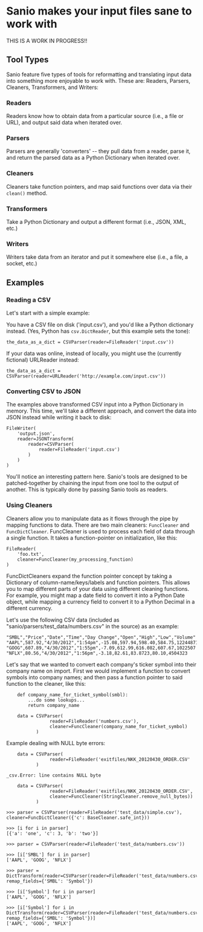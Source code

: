 # Sanio makes your input files sane to work with

THIS IS A WORK IN PROGRESS!!


## Tool Types
Sanio feature five types of tools for reformatting and translating input data into something more enjoyable to work with.  These are: Readers, Parsers, Cleaners, Transformers, and Writers:

### Readers
Readers know how to obtain data from a particular source (i.e., a file or URL),
and output said data when iterated over.

### Parsers
Parsers are generally 'converters' -- they pull data from a reader, parse it,
and return the parsed data as a Python Dictionary when iterated over.

### Cleaners
Cleaners take function pointers, and map said functions over data via their
`clean()` method.

### Transformers
Take a Python Dictionary and output a different format (i.e., JSON, XML, etc.)

### Writers
Writers take data from an iterator and put it somewhere else (i.e., a file, a
socket, etc.)


## Examples
### Reading a CSV
Let's start with a simple example:

You have a CSV file on disk ('input.csv'), and you'd like a Python dictionary
instead.  (Yes, Python has `csv.DictReader`, but this example sets the tone):

```
the_data_as_a_dict = CSVParser(reader=FileReader('input.csv'))
```

If your data was online, instead of locally, you might use the (currently fictional) URLReader instead:

```
the_data_as_a_dict = CSVParser(reader=URLReader('http://example.com/input.csv'))
```

### Converting CSV to JSON
The examples above transformed CSV input into a Python Dictionary in memory.  This time, we'll take a different approach, and convert the data into JSON instead while writing it back to disk:


```
FileWriter(
    'output.json',
    reader=JSONTransform(
        reader=CSVParser(
            reader=FileReader('input.csv')
        )
    )
)
```

You'll notice an interesting pattern here.  Sanio's tools are designed to be patched-together by chaining the input from one tool to the output of another.  This is typically done by passing Sanio tools as readers.


### Using Cleaners

Cleaners allow you to manipulate data as it flows through the pipe by mapping functions to data.  There are two main cleaners:  `FuncCleaner` and `FuncDictCleaner`.  FuncCleaner is used to process each field of data through a single function.  It takes a function-pointer on initialization, like this:

```
FileReader(
    'foo.txt',
    cleaner=FuncCleaner(my_processing_function)
)
```

FuncDictCleaners expand the function pointer concept by taking a Dictionary of column-name/keys/labels and function pointers.  This allows you to map different parts of your data using different cleaning functions.  For example, you might map a date field to convert it into a Python Date object, while mapping a currency field to convert it to a Python Decimal in a different currency.

Let's use the following CSV data (included as "sanio/parsers/test_data/numbers.csv" in the source) as an example:

```
"SMBL","Price","Date","Time","Day Change","Open","High","Low","Volume"
"AAPL",587.92,"4/30/2012","1:54pm",-15.08,597.94,598.40,584.75,12244871
"GOOG",607.89,"4/30/2012","1:55pm",-7.09,612.99,616.082,607.67,1022507
"NFLX",80.56,"4/30/2012","1:56pm",-3.18,82.61,83.8723,80.10,4504323
```

Let's say that we wanted to convert each company's ticker symbol into their company name on import.  First we would implement a function to convert symbols into company names; and then pass a function pointer to said function to the cleaner, like this:

```
    def company_name_for_ticket_symbol(smbl):
        ...do some lookups...
        return company_name

    data = CSVParser(
                reader=FileReader('numbers.csv'),
                cleaner=FuncCleaner(company_name_for_ticket_symbol)
           )
```





Example dealing with NULL byte errors:

```
    data = CSVParser(
                reader=FileReader('exitfiles/NKK_20120430_ORDER.CSV'
           )
```

```
_csv.Error: line contains NULL byte
```

```
    data = CSVParser(
                reader=FileReader('exitfiles/NKK_20120430_ORDER.CSV',
                cleaner=FuncCleaner(StringCleaner.remove_null_bytes))
           )
```




```
>>> parser = CSVParser(reader=FileReader('test_data/simple.csv'), cleaner=FuncDictCleaner({'c': BaseCleaner.safe_int}))

>>> [i for i in parser]
[{'a': 'one', 'c': 3, 'b': 'two'}]
```

```
>>> parser = CSVParser(reader=FileReader('test_data/numbers.csv'))

>>> [i['SMBL'] for i in parser]
['AAPL', 'GOOG', 'NFLX']

>>> parser = DictTransform(reader=CSVParser(reader=FileReader('test_data/numbers.csv')), remap_fields={'SMBL': 'Symbol'})

>>> [i['Symbol'] for i in parser]
['AAPL', 'GOOG', 'NFLX']

>>> [i['Symbol'] for i in DictTransform(reader=CSVParser(reader=FileReader('test_data/numbers.csv')), remap_fields={'SMBL': 'Symbol'})]
['AAPL', 'GOOG', 'NFLX']

```
